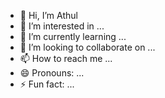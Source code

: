 - 👋 Hi, I’m Athul
- 👀 I’m interested in ...
- 🌱 I’m currently learning ...
- 💞️ I’m looking to collaborate on ...
- 📫 How to reach me ...
- 😄 Pronouns: ...
- ⚡ Fun fact: ...

<!---
athul-ust/athul-ust is a ✨ special ✨ repository because its `README.md` (this file) appears on your GitHub profile.
You can click the Preview link to take a look at your changes.
--->
